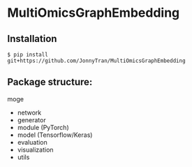 # MultiOmicsGraphEmbedding

## Installation
`$ pip install git+https://github.com/JonnyTran/MultiOmicsGraphEmbedding`

## Package structure:
moge
- network
- generator
- module (PyTorch)
- model (Tensorflow/Keras)
- evaluation
- visualization
- utils
